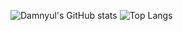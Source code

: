 ![Damnyul's GitHub stats](https://github-readme-stats.vercel.app/api?username=DAMNyul&show_icons=true&theme=radical)
![Top Langs](https://github-readme-stats.vercel.app/api/top-langs/?username=DAMNyul&layout=compact)
